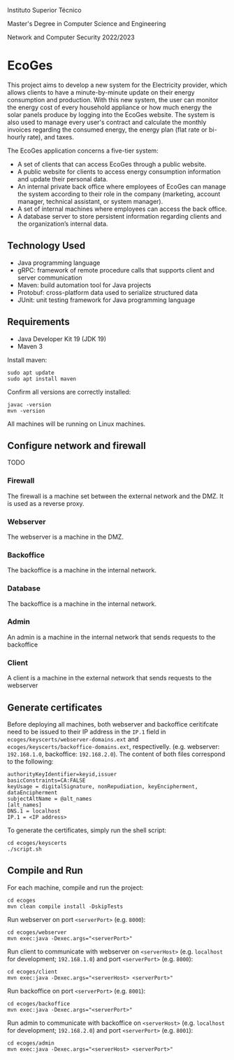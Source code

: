 Instituto Superior Técnico

Master's Degree in Computer Science and Engineering

Network and Computer Security 2022/2023

# EcoGes

This project aims to develop a new system for the Electricity provider, which allows clients to have a minute-by-minute update on their energy consumption and production. With this new system, the user can monitor the energy cost of every household appliance or how much energy the solar panels produce by logging into the EcoGes website. The system is also used to manage every user's contract and calculate the monthly invoices regarding the consumed energy, the energy plan (flat rate or bi-hourly rate), and taxes.

The EcoGes application concerns a five-tier system:
- A set of clients that can access EcoGes through a public website.
- A public website for clients to access energy consumption information and update their personal data.
- An internal private back office where employees of EcoGes can manage the system according to their role in the company (marketing, account manager, technical assistant, or system manager).
- A set of internal machines where employees can access the back office.
- A database server to store persistent information regarding clients and the organization’s internal data.

## Technology Used
- Java programming language
- gRPC: framework of remote procedure calls that supports client and server communication
- Maven: build automation tool for Java projects
- Protobuf: cross-platform data used to serialize structured data
- JUnit: unit testing framework for Java programming language

## Requirements

- Java Developer Kit 19 (JDK 19)
- Maven 3

Install maven:

    sudo apt update
    sudo apt install maven

Confirm all versions are correctly installed:

    javac -version
    mvn -version

All machines will be running on Linux machines.

## Configure network and firewall

TODO

### Firewall

The firewall is a machine set between the external network and the DMZ. It is used as a reverse proxy.

### Webserver

The webserver is a machine in the DMZ.


### Backoffice

The backoffice is a machine in the internal network.

### Database

The backoffice is a machine in the internal network.

### Admin

An admin is a machine in the internal network that sends requests to the backoffice

### Client

A client is a machine in the external network that sends requests to the webserver

## Generate certificates

Before deploying all machines, both webserver and backoffice ceritifcate need to be issued to their IP address in the `IP.1` field in `ecoges/keyscerts/webserver-domains.ext` and `ecoges/keyscerts/backoffice-domains.ext`, respectivelly. (e.g. webserver: `192.168.1.0`, backoffice: `192.168.2.0`). The content of both files correspond to the following:

    authorityKeyIdentifier=keyid,issuer
    basicConstraints=CA:FALSE
    keyUsage = digitalSignature, nonRepudiation, keyEncipherment, dataEncipherment
    subjectAltName = @alt_names
    [alt_names]
    DNS.1 = localhost
    IP.1 = <IP address>

To generate the certificates, simply run the shell script:

    cd ecoges/keyscerts
    ./script.sh

## Compile and Run

For each machine, compile and run the project:

    cd ecoges
    mvn clean compile install -DskipTests

Run webserver on port `<serverPort>` (e.g. `8000`):

    cd ecoges/webserver
    mvn exec:java -Dexec.args="<serverPort>"

Run client to communicate with webserver on `<serverHost>` (e.g. `localhost` for development; `192.168.1.0`) and port `<serverPort>` (e.g. `8000`):

    cd ecoges/client
    mvn exec:java -Dexec.args="<serverHost> <serverPort>"

Run backoffice on port `<serverPort>` (e.g. `8001`):

    cd ecoges/backoffice
    mvn exec:java -Dexec.args="<serverPort>"

Run admin to communicate with backoffice on `<serverHost>` (e.g. `localhost` for development; `192.168.2.0`) and port `<serverPort>` (e.g. `8001`):

    cd ecoges/admin
    mvn exec:java -Dexec.args="<serverHost> <serverPort>"